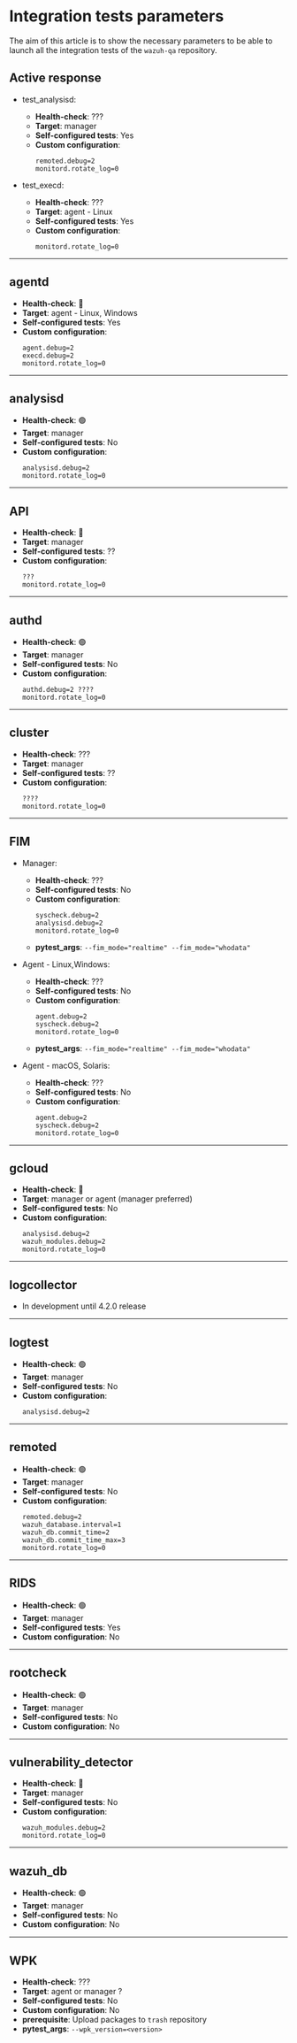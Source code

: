 # Integration tests parameters

The aim of this article is to show the necessary parameters to be able to launch all the integration tests of 
the `wazuh-qa` repository.

## Active response

- test_analysisd:
    - **Health-check**: ???
    - **Target**: manager
    - **Self-configured tests**: Yes   
    - **Custom configuration**:
        ``` 
        remoted.debug=2
        monitord.rotate_log=0
        ``` 

- test_execd:
    - **Health-check**: ???
    - **Target**: agent - Linux
    - **Self-configured tests**: Yes    
    - **Custom configuration**:
        ```
        monitord.rotate_log=0
        ```

---

## agentd

- **Health-check**: :red_circle:
- **Target**: agent - Linux, Windows
- **Self-configured tests**: Yes 
- **Custom configuration**:
    ```
    agent.debug=2
    execd.debug=2
    monitord.rotate_log=0
    ```

---

## analysisd

- **Health-check**: :green_circle:
- **Target**: manager
- **Self-configured tests**: No 
- **Custom configuration**:
    ```
    analysisd.debug=2
    monitord.rotate_log=0
    ```

---

## API

- **Health-check**: :red_circle:
- **Target**: manager
- **Self-configured tests**: ?? 
- **Custom configuration**:
    ```
    ???
    monitord.rotate_log=0
    ```

---

## authd
 
- **Health-check**: :green_circle:
- **Target**: manager
- **Self-configured tests**: No 
- **Custom configuration**:
    ```
    authd.debug=2 ????
    monitord.rotate_log=0
    ```

---

## cluster

- **Health-check**:  ???
- **Target**: manager
- **Self-configured tests**: ??
- **Custom configuration**:
    ```
    ????
    monitord.rotate_log=0
    ```

---

## FIM

- Manager:
    - **Health-check**: ???
    - **Self-configured tests**: No
    - **Custom configuration**:
        ```
        syscheck.debug=2
        analysisd.debug=2
        monitord.rotate_log=0
        ```
    - **pytest_args**: `--fim_mode="realtime" --fim_mode="whodata"`
    
- Agent - Linux,Windows:
    - **Health-check**: ???
    - **Self-configured tests**: No
    - **Custom configuration**:
        ```
        agent.debug=2
        syscheck.debug=2
        monitord.rotate_log=0
        ```
    - **pytest_args**: `--fim_mode="realtime" --fim_mode="whodata"`

- Agent - macOS, Solaris:
    - **Health-check**: ???
    - **Self-configured tests**: No
    - **Custom configuration**:
        ```
        agent.debug=2
        syscheck.debug=2
        monitord.rotate_log=0
        ```

---

## gcloud

- **Health-check**: :red_circle:
- **Target**: manager or agent (manager preferred)
- **Self-configured tests**: No 
- **Custom configuration**:
    ``` 
    analysisd.debug=2
    wazuh_modules.debug=2
    monitord.rotate_log=0  
    ```

---

## logcollector

- In development until 4.2.0 release

---

## logtest

- **Health-check**: :green_circle:
- **Target**: manager
- **Self-configured tests**: No 
- **Custom configuration**:
    ``` 
    analysisd.debug=2 
    ```

---

## remoted

- **Health-check**: :green_circle:
- **Target**: manager
- **Self-configured tests**: No 
- **Custom configuration**:
    ``` 
    remoted.debug=2
    wazuh_database.interval=1
    wazuh_db.commit_time=2
    wazuh_db.commit_time_max=3
    monitord.rotate_log=0
    ```

---

## RIDS

- **Health-check**: :green_circle:
- **Target**: manager
- **Self-configured tests**: Yes 
- **Custom configuration**: No

---

## rootcheck

- **Health-check**: :green_circle:
- **Target**: manager
- **Self-configured tests**: No 
- **Custom configuration**: No

---

## vulnerability_detector

- **Health-check**: :red_circle:
- **Target**: manager
- **Self-configured tests**: No 
- **Custom configuration**:
    ``` 
    wazuh_modules.debug=2
    monitord.rotate_log=0
    ```

---

## wazuh_db

- **Health-check**: :green_circle:
- **Target**: manager
- **Self-configured tests**: No 
- **Custom configuration**: No

---

## WPK

- **Health-check**: ???
- **Target**: agent or manager ?
- **Self-configured tests**: No 
- **Custom configuration**: No
- **prerequisite**: Upload packages to `trash` repository
- **pytest_args**: `--wpk_version=<version>`